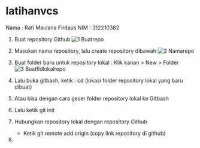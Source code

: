 # latihanvcs
Nama : Rafi Maulana Firdaus
NIM : 312210382

1. Buat repository Github
![1  Buatrepo](https://user-images.githubusercontent.com/115614668/196440029-29d6bd74-87a5-4a79-bd61-e1076f4c7b1d.png)

2. Masukan nama repository, lalu create repository dibawah
![2  Namarepo](https://user-images.githubusercontent.com/115614668/196440348-f7738e2b-1209-4972-b1ea-77ca77d11aec.png)

3. Buat folder baru untuk repository lokal : Klik kanan > New > Folder
![3  Buatfldlokalrepo](https://user-images.githubusercontent.com/115614668/196440209-aea713f1-84b2-492e-8428-4076202ae4a2.png)

5. Lalu buka gitbash, ketik : cd (lokasi folder repository lokal yang baru dibuat)



6. Atau bisa dengan cara geser folder repository lokal ke Gitbash

7. Lalu ketik git init

8. Hubungkan repository lokal dengan repository Github
    - Ketik git remote add origin (copy link repository di github)

9.  

